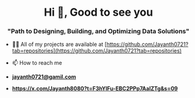 <h1 align="center">Hi 👋, Good to see you</h1>
<h3 align="center">"Path to Designing, Building, and Optimizing Data Solutions"</h3>

- 👨‍💻 All of my projects are available at [https://github.com/Jayanth0721?tab=repositories](https://github.com/Jayanth0721?tab=repositories)

- 📫 How to reach me
- **jayanth0721@gamil.com**
- **https://x.com/Jayanth8080?t=F3hYlFu-EBC2PPp7AalZTg&s=09**

